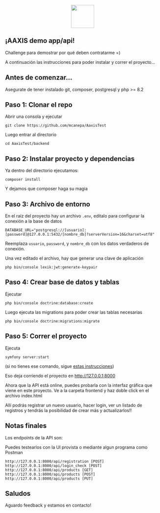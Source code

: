 <p align="center">
	<img src="https://www.aaxisdigital.com/hs-fs/hubfs/AAXIS_January2020%20Theme/images/aaxis-logo-orange-200px-Web.png?width=200&height=36&name=aaxis-logo-orange-200px-Web.png" alt="" height="75">
</p>


## ¡AAXIS demo app/api!

Challenge para demostrar por qué deben contratarme =)

A continuación las instrucciones para poder instalar y correr el proyecto...

## Antes de comenzar...

Asegurate de tener instalado git, composer, postgresql y php >= 8.2

## Paso 1: Clonar el repo

Abrir una consola y ejecutar

```
git clone https://github.com/mcanepa/AaxisTest
```

Luego entrar al directorio

```
cd AaxisTest/backend
```

## Paso 2: Instalar proyecto y dependencias

Ya dentro del directorio ejecutamos:

```
composer install
```

Y dejamos que composer haga su magia

## Paso 3: Archivo de entorno

En el raíz del proyecto hay un archivo ```.env```, editalo para configurar la conexión a la base de datos

```
DATABASE_URL="postgresql://[usuario]:[password]@127.0.0.1:5432/[nombre_db]?serverVersion=16&charset=utf8"
```

Reemplaza ```usuario```, ```password```, y ```nombre_db``` con los datos verdaderos de conexión.

Una vez editado el archivo, hay que generar una clave de aplicación

```
php bin/console lexik:jwt:generate-keypair
```

## Paso 4: Crear base de datos y tablas

Ejecutar

```
php bin/console doctrine:database:create
```

Luego ejecuta las migrations para poder crear las tablas necesarias

```
php bin/console doctrine:migrations:migrate
```

## Paso 5: Correr el proyecto

Ejecuta

```
symfony server:start
```

(si no tienes ese comando, sigue [estas instrucciones](https://symfony.com/download))

Eso deja corriendo el proyecto en http://127.0.0.1:8000

Ahora que la API está online, puedes probarla con la interfaz gráfica que viene en este proyecto. Ve a la carpeta frontend y haz doble click en el archivo index.html

Allí podrás registrar un nuevo usuario, hacer login, ver un listado de registros y tendrás la posibilidad de crear más y actualizarlos!!

## Notas finales

Los endpoints de la API son:

Puedes testearlos con la UI provista o mediante algun programa como Postman

```
http://127.0.0.1:8000/api/registration [POST]
http://127.0.0.1:8000/api/login_check [POST]
http://127.0.0.1:8000/api/products [GET]
http://127.0.0.1:8000/api/products [POST]
http://127.0.0.1:8000/api/products [PUT]
```

## Saludos
Aguardo feedback y estamos en contacto!
